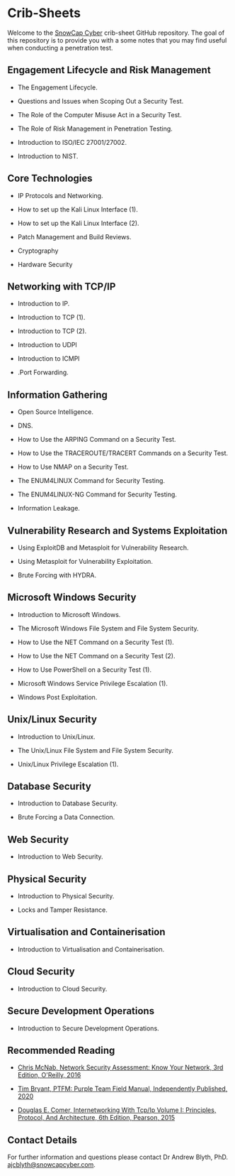 # Crib-Sheets

Welcome to the [SnowCap Cyber](https://www.snowcapcyber.com) crib-sheet GitHub repository. The goal of this repository is to provide you with a some notes that you may find useful when conducting a penetration test.


## Engagement Lifecycle and Risk Management

* The Engagement Lifecycle.

* Questions and Issues when Scoping Out a Security Test.

* The Role of the Computer Misuse Act in a Security Test.

* The Role of Risk Management in Penetration Testing.

* Introduction to ISO/IEC 27001/27002.

* Introduction to NIST.

## Core Technologies

* IP Protocols and Networking.

* How to set up the Kali Linux Interface (1).

* How to set up the Kali Linux Interface (2).

* Patch Management and Build Reviews.

* Cryptography

* Hardware Security

## Networking with TCP/IP

* Introduction to IP.

* Introduction to TCP (1).

* Introduction to TCP (2).

* Introduction to UDPl

* Introduction to ICMPl

* .Port Forwarding.

## Information Gathering

* Open Source Intelligence.

* DNS.

* How to Use the ARPING Command on a Security Test.

* How to Use the TRACEROUTE/TRACERT Commands on a Security Test.

* How to Use NMAP on a Security Test.

* The ENUM4LINUX Command for Security Testing.

* The ENUM4LINUX-NG Command for Security Testing.

* Information Leakage.

## Vulnerability Research and Systems Exploitation

* Using ExploitDB and Metasploit for Vulnerability Research.

* Using Metasploit for Vulnerability Exploitation.

* Brute Forcing with HYDRA.


## Microsoft Windows Security

* Introduction to Microsoft Windows.

* The Microsoft Windows File System and File System Security.

* How to Use the NET Command on a Security Test (1).

* How to Use the NET Command on a Security Test (2).

* How to Use PowerShell on a Security Test (1).

* Microsoft Windows Service Privilege Escalation (1).

* Windows Post Exploitation.


## Unix/Linux Security

* Introduction to Unix/Linux.

* The Unix/Linux File System and File System Security.

* Unix/Linux Privilege Escalation (1).

## Database Security

* Introduction to Database Security.

* Brute Forcing a Data Connection.

## Web Security

* Introduction to Web Security.

## Physical Security

* Introduction to Physical Security.

* Locks and Tamper Resistance.

## Virtualisation and Containerisation

* Introduction to Virtualisation and Containerisation.

## Cloud Security

* Introduction to Cloud Security.

## Secure Development Operations

* Introduction to Secure Development Operations.

## Recommended Reading

* [Chris McNab, Network Security Assessment: Know Your Network, 3rd Edition, O'Reilly, 2016](https://www.amazon.co.uk/Network-Security-Assessment-Know-Your/dp/149191095X/ref=sr_1_1?crid=2RI4CBCKBC79C&keywords=network+security+assessment&qid=1657708066&sprefix=network+security+a%2Caps%2C63&sr=8-1)

* [Tim Bryant, PTFM: Purple Team Field Manual, Independently Published, 2020](https://www.amazon.co.uk/PTFM-Purple-Team-Field-Manual/dp/B08LJV1QCD/ref=sr_1_1?crid=BR8A8SAS3HCN&keywords=ptfm&qid=1657708194&sprefix=ptfm%2Caps%2C167&sr=8-1)

* [Douglas E. Comer, Internetworking With Tcp/Ip Volume I: Principles, Protocol, And Architecture, 6th Edition, Pearson, 2015](https://www.amazon.co.uk/Internetworking-Tcp-Ip-Principles-Architecture/dp/9332550107/ref=sr_1_2?qid=1657708327&refinements=p_27%3ADouglas+E.+Comer&s=books&sr=1-2&text=Douglas+E.+Comer)

## Contact Details

For further information and questions please contact Dr Andrew Blyth, PhD. <ajcblyth@snowcapcyber.com>.
